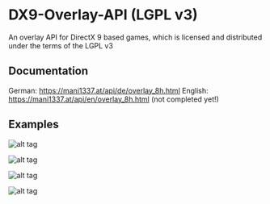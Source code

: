 DX9-Overlay-API (LGPL v3)
===============

An overlay API for DirectX 9 based games, which is licensed and distributed under the terms of the LGPL v3

Documentation
--------

German: https://mani1337.at/api/de/overlay_8h.html
English: https://mani1337.at/api/en/overlay_8h.html (not completed yet!)

Examples
--------
![alt tag](http://i.imgur.com/alzkxTA.jpg)

![alt tag](http://i.imgur.com/RZCi7rS.png)

![alt tag](http://i.imgur.com/vXhuJA0.png)

![alt tag](http://i.imgur.com/4xsCFWP.jpg)
